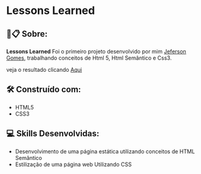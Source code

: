 # Lessons Learned


##  🚀📋 Sobre:

**Lessons Learned** Foi o primeiro projeto desenvolvido por mim [Jeferson Gomes](https://www.linkedin.com/in/jefersongjr/), 
trabalhando conceitos de Html 5, Html Semântico e Css3.

veja o resultado clicando [Aqui](https://lessons-learned-pi.vercel.app/)


## 🛠️ Construído com: 

* HTML5
* CSS3

## :computer: Skills Desenvolvidas:

* Desenvolvimento de uma página estática utilizando conceitos de HTML Semântico
* Estilização de uma página web Utilizando CSS
